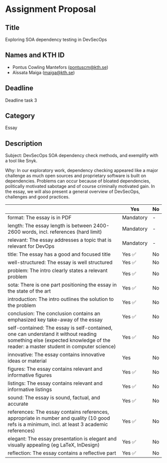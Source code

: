# Assignment Proposal

## Title

Exploring SOA dependency testing in DevSecOps

## Names and KTH ID
  - Pontus Cowling Mantefors (pontuscm@kth.se)
  - Aïssata Maiga (maiga@kth.se)

## Deadline

Deadline task 3

## Category

Essay

## Description

Subject: DevSecOps SOA dependency check methods, and exemplify with a tool like Snyk. 

Why: In our exploratory work, dependency checking appeared like a major challenge as much open sources and proprietary software is built on dependencies. Problems can occur because of bloated dependencies, politically motivated sabotage and of course criminally motivated gain. 
In the essay, we will also present a general overview of DevSecOps, challenges and good practices.

|                                             | Yes | No |
|-------------------------------------------- | ----|----|
| format: The essay is in PDF | Mandatory | - | 
| length: The essay length is between 2400-2600 words, incl. references (hard limit)  | Mandatory | - |
| relevant: The essay addresses a topic that is relevant for DevOps | Mandatory | - | 
| title: The essay has a good and focused title | Yes ✅ | No | 
| well-structured: The essay is well structured | Yes ✅ | No | 
| problem: The intro clearly states a relevant problem| Yes ✅ | No | 
| sota: There is one part positioning the essay in the state of the art| Yes ✅ | No |
| introduction: The intro outlines the solution to the problem | Yes ✅ | No | 
| conclusion: The conclusion contains an emphasized key take-away of the essay | Yes ✅ | No | 
| self-contained: The essay is self-contained, one can understand it without reading something else (expected knowledge of the reader: a master student in computer science) | Yes ✅ | No | 
| innovative: The essay contains innovative ideas or material | Yes | No | 
| figures: The essay contains relevant and informative figures | Yes ✅ | No | 
| listings: The essay contains relevant and informative listings | Yes ✅ | No | 
| sound: The essay is sound, factual, and accurate | Yes ✅ | No | 
| references: The essay contains references, appropriate  in number and quality (10 good refs is a minimum, incl. at least 3 academic references) | Yes ✅ | No | 
| elegant: The essay presentation is elegant and visually appealing (eg LaTeX, InDesign) | Yes ✅ | No | 
| reflection: The essay contains a reflective part  | Yes ✅ | No |